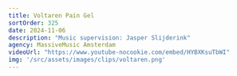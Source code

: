 ```yaml
---
title: Voltaren Pain Gel
sortOrder: 325
date: 2024-11-06
description: "Music supervision: Jasper Slijderink"
agency: MassiveMusic Amsterdam
videoUrl: "https://www.youtube-nocookie.com/embed/HYBXKsuTbWI"
img: '/src/assets/images/clips/voltaren.png'
---
```

